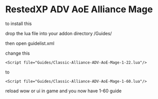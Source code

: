 # RestedXP ADV AoE Alliance Mage

to install this 


drop the lua file into your addon directory /Guides/



then open guidelist.xml


change this




```<Script file="Guides/Classic-Alliance-ADV-AoE-Mage-1-22.lua"/>```



     
  
to 



  
```<Script file="Guides/Classic-Alliance-ADV-AoE-Mage-1-60.lua"/>```

  

reload wow or ui in game and you now have 1-60 guide
